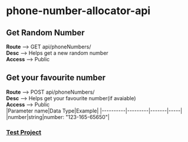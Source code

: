 # phone-number-allocator-api

## Get Random Number
__Route__  --> GET api/phoneNumbers/  
__Desc__   --> Helps get a new random number  
__Access__ --> Public  

## Get your favourite number
__Route__  --> POST api/phoneNumbers/  
__Desc__   --> Helps get your favourite number(if avaiable)  
__Access__ --> Public  
|Parameter name|Data Type|Example|
|----------|---------|-------|-----|
|number|string|number: "123-165-65650"|

### [Test Project](https://phone-number-allocation.herokuapp.com/)